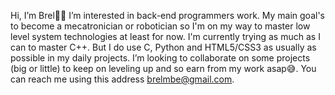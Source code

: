 Hi, I’m Brel👋🏽
I’m interested in back-end programmers work.
My main goal's to become a mecatronician or robotician so I'm on my way to master low level system technologies at least for now.
I'm currently trying as much as I can to master C++. But I do use C, Python and HTML5/CSS3 as usually as possible in my daily projects.
I’m looking to collaborate on some projects
(big or little) to keep on leveling up and so earn from my work asap😅.
You can reach me using this address brelmbe@gmail.com.

<!---
BrelM/BrelM is a ✨ special ✨ repository because its `README.md` (this file) appears on your GitHub profile.
You can click the Preview link to take a look at your changes.
--->
